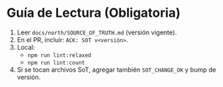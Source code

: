 # Guía de Lectura (Obligatoria)

1) Leer `docs/north/SOURCE_OF_TRUTH.md` (versión vigente).
2) En el PR, incluir: `ACK: SOT v<versión>`.
3) Local:
   - `npm run lint:relaxed`
   - `npm run lint:count`
4) Si se tocan archivos SoT, agregar también `SOT_CHANGE_OK` y bump de versión.
